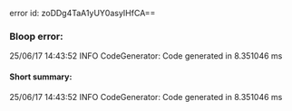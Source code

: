 error id: zoDDg4TaA1yUY0asyIHfCA==
### Bloop error:

25/06/17 14:43:52 INFO CodeGenerator: Code generated in 8.351046 ms
#### Short summary: 

25/06/17 14:43:52 INFO CodeGenerator: Code generated in 8.351046 ms